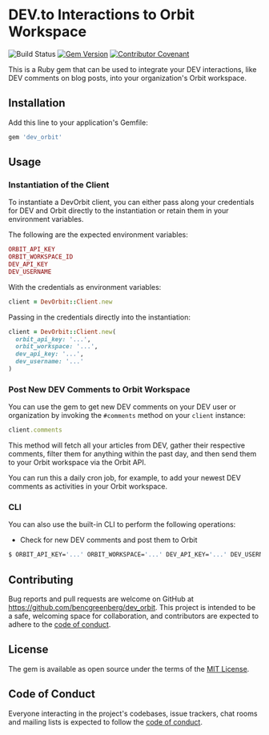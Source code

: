 # DEV.to Interactions to Orbit Workspace

![Build Status](https://github.com/bencgreenberg/dev_orbit/workflows/CI/badge.svg)
[![Gem Version](https://badge.fury.io/rb/dev_orbit.svg)](https://badge.fury.io/rb/dev_orbit)
[![Contributor Covenant](https://img.shields.io/badge/Contributor%20Covenant-2.0-4baaaa.svg)](code_of_conduct.md)

This is a Ruby gem that can be used to integrate your DEV interactions, like DEV comments on blog posts, into your organization's Orbit workspace.

## Installation

Add this line to your application's Gemfile:

```ruby
gem 'dev_orbit'
```

## Usage

### Instantiation of the Client

To instantiate a DevOrbit client, you can either pass along your credentials for DEV and Orbit directly to the instantiation or retain them in your environment variables.

The following are the expected environment variables:

```ruby
ORBIT_API_KEY
ORBIT_WORKSPACE_ID
DEV_API_KEY
DEV_USERNAME
```

With the credentials as environment variables:

```ruby
client = DevOrbit::Client.new
```

Passing in the credentials directly into the instantiation:

```ruby
client = DevOrbit::Client.new(
  orbit_api_key: '...',
  orbit_workspace: '...',
  dev_api_key: '...',
  dev_username: '...'
)
```

### Post New DEV Comments to Orbit Workspace

You can use the gem to get new DEV comments on your DEV user or organization by invoking the `#comments` method on your `client` instance:

```ruby
client.comments
```

This method will fetch all your articles from DEV, gather their respective comments, filter them for anything within the past day, and then send them to your Orbit workspace via the Orbit API.

You can run this a daily cron job, for example, to add your newest DEV comments as activities in your Orbit workspace.

### CLI

You can also use the built-in CLI to perform the following operations:

* Check for new DEV comments and post them to Orbit

```bash
$ ORBIT_API_KEY='...' ORBIT_WORKSPACE='...' DEV_API_KEY='...' DEV_USERNAME='...' bundle exec dev_orbit --check-comments
```

## Contributing

Bug reports and pull requests are welcome on GitHub at https://github.com/bencgreenberg/dev_orbit. This project is intended to be a safe, welcoming space for collaboration, and contributors are expected to adhere to the [code of conduct](https://github.com/bencgreenberg/dev_orbit/blob/master/CODE_OF_CONDUCT.md).

## License

The gem is available as open source under the terms of the [MIT License](https://opensource.org/licenses/MIT).

## Code of Conduct

Everyone interacting in the project's codebases, issue trackers, chat rooms and mailing lists is expected to follow the [code of conduct](https://github.com/bencgreenberg/dev_orbit/blob/master/CODE_OF_CONDUCT.md).
